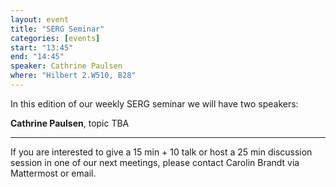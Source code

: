 ```yaml
---
layout: event
title: "SERG Seminar"
categories: [events]
start: "13:45"
end: "14:45"
speaker: Cathrine Paulsen
where: "Hilbert 2.W510, B28"
---
```


In this edition of our weekly SERG seminar we will have two speakers:

**Cathrine Paulsen**, topic TBA

---
If you are interested to give a 15 min + 10 talk or host a 25 min discussion session in one of our next meetings, please contact Carolin Brandt via Mattermost or email.
